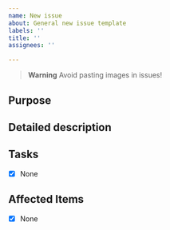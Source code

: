 ```yaml
---
name: New issue
about: General new issue template
labels: ''
title: ''
assignees: ''

---
```


> **Warning**
> Avoid pasting images in issues!

## Purpose

<!-- Please provide a purpose or intention for this issue. Why do we need this in place? -->

## Detailed description

<!-- Please elaborate background and technical details for the issue -->

## Tasks

<!-- Provide a detailed list of tasks to be executed in this issue. -->

- [x] None

## Affected Items

<!-- Provide information about affected items for the issue. -->

- [x] None
